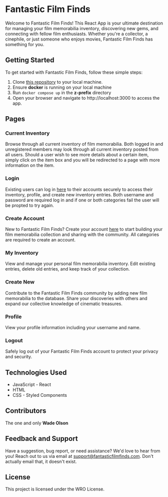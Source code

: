 # Fantastic Film Finds

Welcome to Fantastic Film Finds! This React App is your ultimate destination for managing your film memorabilia inventory, discovering new gems, and connecting with fellow film enthusiasts. Whether you're a collector, a cinephile, or just someone who enjoys movies, Fantastic Film Finds has something for you.

## Getting Started

To get started with Fantastic Film Finds, follow these simple steps:

1. Clone [this repository](https://github.com/wrolson96/z-prefix) to your local machine.
2. Ensure **docker** is running on your local machine
3. Run `docker compose up` in the **z-prefix** directory
4. Open your browser and navigate to http://localhost:3000 to access the app.

## Pages

### Current Inventory

Browse through all current inventory of film memorabilia. Both logged in and unregistered members may look through all current inventory posted from all users. Should a user wish to see more details about a certain item, simply click on the item box and you will be redirected to a page with more information on the item.

### Login

Existing users can log in [here](http://localhost:3000/login) to their accounts securely to access their inventory, profile, and create new inventory entries. Both username and password are required log in and if one or both categories fail the user will be propted to try again.

### Create Account

New to Fantastic Film Finds? Create your account [here](http://localhost:3000/createAccount) to start building your film memorabilia collection and sharing with the community. All categories are required to create an account.

### My Inventory

View and manage your personal film memorabilia inventory. Edit existing entries, delete old entries, and keep track of your collection.

### Create New

Contribute to the Fantastic Film Finds community by adding new film memorabilia to the database. Share your discoveries with others and expand our collective knowledge of cinematic treasures.

### Profile

View your profile information including your username and name.

### Logout

Safely log out of your Fantastic Film Finds account to protect your privacy and security.

## Technologies Used

- JavaScript - React
- HTML
- CSS - Styled Components

## Contributors

The one and only **Wade Olson**

## Feedback and Support

Have a suggestion, bug report, or need assistance? We'd love to hear from you! Reach out to us via email at [support@fantasticfilmfinds.com](support@fantasticfilmfinds.com). Don't actually email that, it doesn't exist.

## License

This project is licensed under the WRO License.
